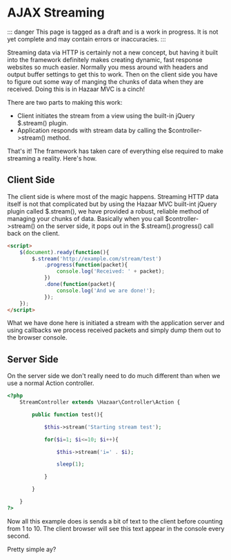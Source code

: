 # AJAX Streaming

::: danger
This page is tagged as a draft and is a work in progress.  It is not yet complete and may contain errors or inaccuracies.
:::

Streaming data via HTTP is certainly not a new concept, but having it built into the framework definitely makes creating dynamic, fast response websites so much easier.  Normally you mess around with headers and output buffer settings to get this to work.  Then on the client side you have to figure out some way of manging the chunks of data when they are received.  Doing this is in Hazaar MVC is a cinch!

There are two parts to making this work:

* Client initiates the stream from a view using the built-in jQuery $.stream() plugin.
* Application responds with stream data by calling the $controller->stream() method.

That's it!  The framework has taken care of everything else required to make streaming a reality.  Here's how.

## Client Side

The client side is where most of the magic happens.  Streaming HTTP data itself is not that complicated but by using the Hazaar MVC built-int jQuery plugin called $.stream(), we have provided a robust, reliable method of managing your chunks of data.  Basically when you call $controller->stream() on the server side, it pops out in the $.stream().progress() call back on the client.

```html
<script>
    $(document).ready(function(){
        $.stream('http://example.com/stream/test')
            .progress(function(packet){
                console.log('Received: ' + packet);
            })
            .done(function(packet){
                console.log('And we are done!');
            });
    });
</script>
```

What we have done here is initiated a stream with the application server and using callbacks we process received packets and simply dump them out to the browser console.

## Server Side

On the server side we don't really need to do much different than when we use a normal Action controller.

```php
<?php
    StreamController extends \Hazaar\Controller\Action {

        public function test(){

            $this->stream('Starting stream test');

            for($i=1; $i<=10; $i++){

                $this->stream('i=' . $i);

                sleep(1);

            }

        }

    }
?>
```
Now all this example does is sends a bit of text to the client before counting from 1 to 10.  The client browser will see this text appear in the console every second.

Pretty simple ay?